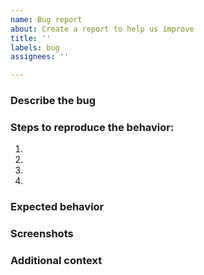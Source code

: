 ```yaml
---
name: Bug report
about: Create a report to help us improve
title: ''
labels: bug
assignees: ''

---
```


### Describe the bug
<!--A clear and concise description of what the bug is.-->

### Steps to reproduce the behavior:
1. 
2. 
3. 
4. 

### Expected behavior
<!--A clear and concise description of what you expected to happen.-->

### Screenshots
<!--If applicable, add screenshots to help explain your problem.-->

### Additional context
<!--Add any other context about the problem here.-->
